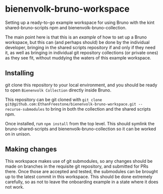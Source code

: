 # bienenvolk-bruno-workspace
Setting up a ready-to-go example workspace for using Bruno with the kint shared-bruno-scripts npm and bienenvolk-bruno-collection.

The main point here is that this is an _example_ of how to set up a Bruno workspace, but this can (and perhaps should) be done by the individual developer, bringing in the shared scripts repository if and only if they need it, as well as bringing in individual git repository collections (or private ones) as they see fit, without muddying the waters of this example workspace.

## Installing
git clone this repository to your local environment, and you should be ready to open `Bienenvolk Collection` directly inside Bruno.

This repository can be git cloned with `git clone git@github.com:EthanFreestone/bienenvolk-bruno-workspace.git --recurse-submodules` to bring in both the collection and the shared scripts npm.

Once installed, run `npm install` from the top level. This should symlink the bruno-shared-scripts and bienenvolk-bruno-collection so it can be worked on in unison.

## Making changes
This workspace makes use of git submodules, so any changes should be made on branches in the requisite git repository, and submitted for PRs there. Once those are accepted and tested, the submodules can be brought up to the latest commit in this workspace. This should be done extremely carefully, so as not to leave the onboarding example in a state where it does not work.